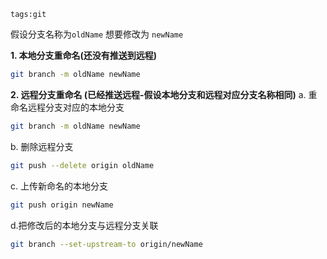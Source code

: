 ```
tags:git
```
假设分支名称为`oldName`
想要修改为 `newName`

**1. 本地分支重命名(还没有推送到远程)**

```sh
git branch -m oldName newName
```

**2. 远程分支重命名 (已经推送远程-假设本地分支和远程对应分支名称相同)**
 a. 重命名远程分支对应的本地分支

```sh
git branch -m oldName newName
```
<!--more-->
b. 删除远程分支

```sh
git push --delete origin oldName
```

c. 上传新命名的本地分支

```sh
git push origin newName
```

d.把修改后的本地分支与远程分支关联

```sh
git branch --set-upstream-to origin/newName
```